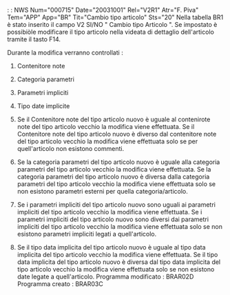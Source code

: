  :  : NWS Num="000715" Date="20031001" Rel="V2R1" Atr="F. Piva" Tem="APP" App="BR" Tit="Cambio tipo articolo" Sts="20"
Nella tabella BR1 è stato inserito il campo V2 SI/NO " Cambio tipo Articolo ".
Se impostato è possibiòle modificare il tipo articolo nella videata di dettaglio dell'articolo tramite il tasto F14.

Durante la modifica verranno controllati : 
1) Contenitore note
2) Categoria parametri
3) Parametri impliciti
4) Tipo date implicite

1) Se il Contenitore note del tipo articolo nuovo è uguale al contenirote note del tipo articolo
vecchio la modifica viene effettuata.
Se il Contenitore note del tipo articolo nuovo è diverso dal contenitore note del tipo articolo vecchio la modifica viene effettuata solo se per quell'articolo non esistono commenti.

2) Se la categoria parametri del tipo articolo nuovo è uguale alla categoria parametri del tipo
articolo vecchio la modifica viene effettuata.
Se la categoria parametri del tipo articolo nuovo è diversa dalla categoria parametri del tipo articolo vecchio la modifica viene effettuata solo se non esistono parametri esterni per quella categoria/articolo.

3) Se i parametri impliciti del tipo articolo nuovo sono uguali ai parametri impliciti del tipo
articolo vecchio la modifica viene effettuata.
Se i parametri impliciti del tipo articolo nuovo sono diversi dai parametri impliciti del tipo articolo vecchio la modifica viene effettuata solo se non esistono parametri impliciti legati a quell'articolo.

4) Se il tipo data implicita del tipo articolo nuovo è uguale al tipo data implicita del tipo
articolo vecchio la modifica viene effettuata.
Se il tipo data implicita del tipo articolo nuovo è diversa dal tipo data implicita del tipo articolo vecchio la modifica viene effettuata solo se non esistono date legate a quell'articolo.
Programma modificato :    BRAR02D
Programma creato :  BRAR03C
